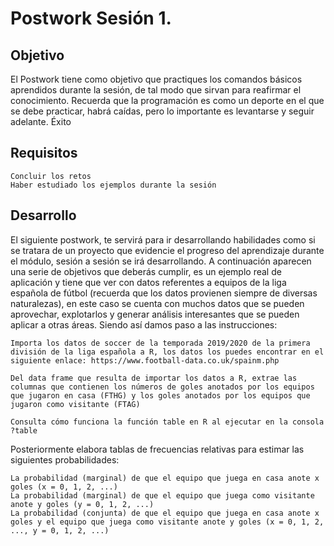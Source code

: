 # **Postwork Sesión 1.**

## Objetivo

El Postwork tiene como objetivo que practiques los comandos básicos aprendidos durante la sesión, de tal modo que sirvan para reafirmar el conocimiento. Recuerda que la programación es como un deporte en el que se debe practicar, habrá caídas, pero lo importante es levantarse y seguir adelante. Éxito
## Requisitos

    Concluir los retos
    Haber estudiado los ejemplos durante la sesión

## Desarrollo

El siguiente postwork, te servirá para ir desarrollando habilidades como si se tratara de un proyecto que evidencie el progreso del aprendizaje durante el módulo, sesión a sesión se irá desarrollando. A continuación aparecen una serie de objetivos que deberás cumplir, es un ejemplo real de aplicación y tiene que ver con datos referentes a equipos de la liga española de fútbol (recuerda que los datos provienen siempre de diversas naturalezas), en este caso se cuenta con muchos datos que se pueden aprovechar, explotarlos y generar análisis interesantes que se pueden aplicar a otras áreas. Siendo así damos paso a las instrucciones:

    Importa los datos de soccer de la temporada 2019/2020 de la primera división de la liga española a R, los datos los puedes encontrar en el siguiente enlace: https://www.football-data.co.uk/spainm.php

    Del data frame que resulta de importar los datos a R, extrae las columnas que contienen los números de goles anotados por los equipos que jugaron en casa (FTHG) y los goles anotados por los equipos que jugaron como visitante (FTAG)

    Consulta cómo funciona la función table en R al ejecutar en la consola ?table

Posteriormente elabora tablas de frecuencias relativas para estimar las siguientes probabilidades:

    La probabilidad (marginal) de que el equipo que juega en casa anote x goles (x = 0, 1, 2, ...)
    La probabilidad (marginal) de que el equipo que juega como visitante anote y goles (y = 0, 1, 2, ...)
    La probabilidad (conjunta) de que el equipo que juega en casa anote x goles y el equipo que juega como visitante anote y goles (x = 0, 1, 2, ..., y = 0, 1, 2, ...)

